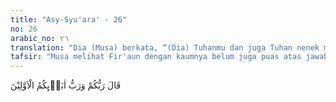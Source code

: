 ```yaml
---
title: "Asy-Syu'ara' - 26"
no: 26
arabic_no: ٢٦
translation: "Dia (Musa) berkata, “(Dia) Tuhanmu dan juga Tuhan nenek moyangmu terdahulu.”"
tafsir: "Musa melihat Fir'aun dengan kaumnya belum juga puas atas jawabannya, sehingga mereka belum mau mengakui dan mempercayai bahwa yang mengutus Musa itu, Tuhan seru sekalian alam. Musa lalu menambah penjelasannya dengan harapan semoga dengan penjelasan tambahan ini, mereka menyadari dan menginsyafi pendirian mereka yang sesat itu. \n\nMusa mengatakan bahwa Tuhan yang mengutusnya ialah Tuhan Fir'aun dan nenek moyangnya dahulu. Musa mengalihkan pandangan mereka kepada hal penting, yaitu bahwa Tuhan yang sebenarnya ialah Tuhan yang menciptakan mereka, nenek moyang mereka, dan Fir'aun. Dengan kejadian tersebut, mereka akan berpikir bahwa mereka dan alam ini ada karena ada Pencipta dan ada yang mengaturnya, kuasa berbuat menurut kehendak-Nya. Tuhan alam semesta itulah yang mengaturnya, yaitu Tuhan yang hakiki dan tetap ada, sekali pun semua makhluk-Nya sudah tidak ada lagi dan Dia Qadim tidak bermula. Dia juga Tuhan yang mengutus Musa."
---
```


قَالَ رَبُّكُمْ وَرَبُّ اٰبَاۤىِٕكُمُ الْاَوَّلِيْنَ 
